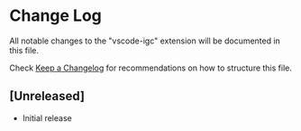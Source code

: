 # Change Log

All notable changes to the "vscode-igc" extension will be documented in this file.

Check [Keep a Changelog](http://keepachangelog.com/) for recommendations on how to structure this file.

## [Unreleased]

- Initial release